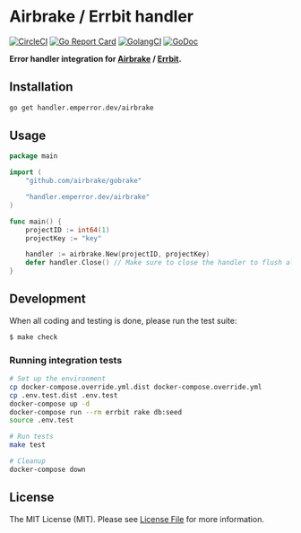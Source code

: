 # Airbrake / Errbit handler

[![CircleCI](https://circleci.com/gh/emperror/handler-airbrake.svg?style=svg)](https://circleci.com/gh/emperror/handler-airbrake)
[![Go Report Card](https://goreportcard.com/badge/handler.emperror.dev/airbrake?style=flat-square)](https://goreportcard.com/report/handler.emperror.dev/airbrake)
[![GolangCI](https://golangci.com/badges/github.com/emperror/handler-airbrake.svg)](https://golangci.com/r/github.com/emperror/handler-airbrake)
[![GoDoc](http://img.shields.io/badge/godoc-reference-5272B4.svg?style=flat-square)](https://pkg.go.dev/handler.emperror.dev/airbrake)

**Error handler integration for [Airbrake](https://airbrake.com) / [Errbit](https://errbit.com/).**


## Installation

```bash
go get handler.emperror.dev/airbrake
```


## Usage

```go
package main

import (
	"github.com/airbrake/gobrake"

	"handler.emperror.dev/airbrake"
)

func main() {
    projectID := int64(1)
	projectKey := "key"

	handler := airbrake.New(projectID, projectKey)
	defer handler.Close() // Make sure to close the handler to flush all error reporting in progress
}
```


## Development

When all coding and testing is done, please run the test suite:

``` bash
$ make check
```


### Running integration tests

```bash
# Set up the environment
cp docker-compose.override.yml.dist docker-compose.override.yml
cp .env.test.dist .env.test
docker-compose up -d
docker-compose run --rm errbit rake db:seed
source .env.test

# Run tests
make test

# Cleanup
docker-compose down
```


## License

The MIT License (MIT). Please see [License File](LICENSE) for more information.
